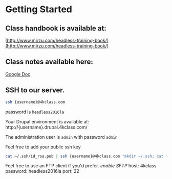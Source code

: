 # Getting Started

## Class handbook is available at:

[http://www.mirzu.com/headless-training-book/](http://www.mirzu.com/headless-training-book/)

## Class notes available here:

[Google Doc](http://bit.ly/1E25cDN)

## SSH to our server.

```bash
ssh {username}@4kclass.com
```
password is ```headless2016la```

Your Drupal environment is available at: http://{username}.drupal.4kclass.com/

The administration user is ```admin``` with password ```admin```

Feel free to add your public ssh key
```bash
cat ~/.ssh/id_rsa.pub | ssh {username}@4kclass.com "mkdir ~/.ssh; cat >> ~/.ssh/authorized_keys"
```

Feel free to use an FTP client if you'd prefer.
*enable SFTP*
host: 4kclass
password: headless2016la
port: 22
